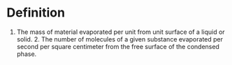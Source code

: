 # Definition

1.  The mass of material evaporated per unit from unit surface of a
    liquid or solid. 2. The number of molecules of a given substance
    evaporated per second per square centimeter from the free surface of
    the condensed phase.
